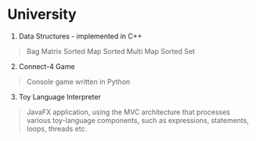 # University
1. Data Structures - implemented in C++
  > Bag
  > Matrix
  > Sorted Map
  > Sorted Multi Map
  > Sorted Set
2. Connect-4 Game
  > Console game written in Python
3. Toy Language Interpreter
  > JavaFX application, using the MVC architecture that processes various toy-language components, such as expressions, statements, loops, threads etc.
